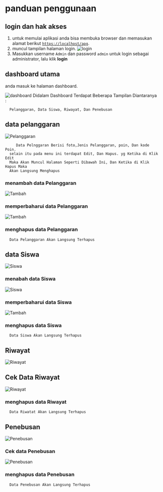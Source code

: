 # panduan penggunaan

## login dan hak akses

1. untuk memulai aplikasi anda bisa membuka browser dan memasukan alamat berikut [`https://localhost/apg`](http://localhost/apg).
2. muncul tampilan halaman login.
   ![login](images/ku.png)  
3. Masukkan username `Admin` dan password `admin` untuk login sebagai administrator, lalu klik **login**  

 
## dashboard utama

 anda masuk ke halaman dashboard.

   ![dashboard](images/i.png) 
      Didalam Dashboard Terdapat Beberapa Tampilan Diantaranya :

      Pelanggaran, Data Siswa, Riwayat, Dan Penebusan 

## data pelanggaran

   ![Pelanggaran](images/plgrn.png) 

         Data Pelnggaran Berisi foto,Jenis Pelanggaran, poin, Dan kode Poin.
      selain itu pada menu ini terdapat Edit, Dan Hapus. yg Ketika di Klik Edit
      Maka Akan Muncul Halaman Seperti Dibawah Ini, Dan Ketika di Klik Hapus Maka
      Akan Langsung Menghapus

### menambah data Pelanggaran

   ![Tambah](images/adtplg.png) 

### memperbaharui data Pelanggaran

   ![Tambah](images/edplgn.png) 

### menghapus data Pelanggaran

      Data Pelanggaran Akan Langsung Terhapus

##  data Siswa

   ![Siswa](images/swa.png) 

### menabah data Siswa

   ![Siswa](images/aSwa.png) 

### memperbaharui data Siswa

   ![Tambah](images/siswa.png) 

### menghapus data Siswa

      Data Siswa Akan Langsung Terhapus

##  Riwayat

   ![Riwayat](images/asiswa.png) 

##  Cek Data Riwayat

   ![Riwayat](images/cekrwyt.png) 


### menghapus data Riwayat

      Data Riwatat Akan Langsung Terhapus

## Penebusan

   ![Penebusan](images/tbsn.png) 

### Cek data Penebusan

   ![Penebusan](images/ckpnbsn.png) 

### menghapus data Penebusan

      Data Penebusan Akan Langsung Terhapus
